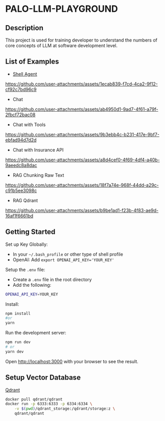 # PALO-LLM-PLAYGROUND

## Description

This project is used for training developer to understand the numbers of core concepts of LLM at software development level.

## List of Examples

- [Shell Agent](./docs/ShellAgent.md)

https://github.com/user-attachments/assets/1ecab839-f7cd-4ca2-9f12-cf92c7bd96c9

- Chat

https://github.com/user-attachments/assets/ab4950d1-9ad7-4f61-a79f-2fbcf72bac08

- Chat with Tools

https://github.com/user-attachments/assets/9b3ebb4c-b231-417e-9bf7-ebfad94d7d2d

- Chat with Insurance API

https://github.com/user-attachments/assets/a8d4cef0-4f69-4df4-a40b-9aeedc8a8dac

- RAG Chunking Raw Text

https://github.com/user-attachments/assets/18f7a74e-968f-44dd-a29c-c91b5ee3098c

- RAG Qdrant

https://github.com/user-attachments/assets/b9be1ad1-f23b-4f83-ae9d-16af1f6661bd

## Getting Started

Set up Key Globally:

- In your `~/.bash_profile` or other type of shell profile
- OpenAI: Add `export OPENAI_API_KEY='YOUR_KEY'`

Setup the `.env` file:

- Create a `.env` file in the root directory
- Add the following:

```bash
OPENAI_API_KEY=YOUR_KEY
```

Install:

```bash
npm install
#or
yarn
```

Run the development server:

```bash
npm run dev
# or
yarn dev
```

Open [http://localhost:3000](http://localhost:3000) with your browser to see the result.

## Setup Vector Database

[Qdrant](https://qdrant.tech/documentation/quickstart/)

```bash
docker pull qdrant/qdrant
docker run -p 6333:6333 -p 6334:6334 \
    -v $(pwd)/qdrant_storage:/qdrant/storage:z \
    qdrant/qdrant
```
